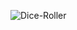 ![Dice-Roller](https://socialify.git.ci/geekymeeky/Dice-Roller/image?description=1&descriptionEditable=Dice%20Roller%20is%20an%20intuitive%2C%20simple%2C%20and%20lightweight%20android%20app%20that%20can%20be%20used%20for%20any%20situation%20that%20requires%20random%20number%20generation.&font=Rokkitt&language=1&owner=1&stargazers=1&theme=Light)
